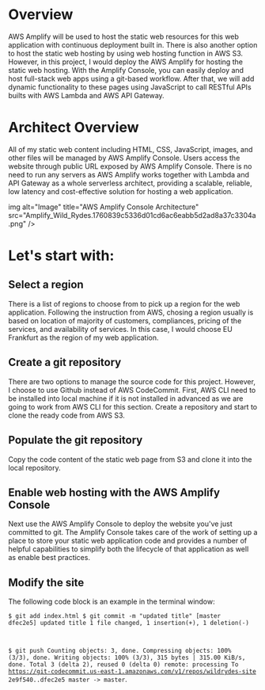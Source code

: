 <h1>Overview</h1>
<p>AWS Amplify will be used to host the static web resources for this web application with continuous deployment built in. There is also another option to host the static web hosting by using web hosting function in AWS S3. 
    However, in this project, I would deploy the AWS Amplify for hosting the static web hosting. With the Amplify Console, you can easily deploy and host full-stack web apps using a git-based workflow. 
    After that, we will add dynamic functionality to these pages using JavaScript to call RESTful APIs builts with AWS Lambda and AWS API Gateway.</p>

<h1>Architect Overview</h1>
<p>All of my static web content including HTML, CSS, JavaScript, images, and other files will be managed by AWS Amplify Console. Users access the website through public URL exposed by AWS Amplify Console.
    There is no need to run any servers as AWS Amplify works together with Lambda and API Gateway as a whole serverless architect, providing a scalable, reliable, low latency and cost-effective solution for hosting a web application.
</p>

<p>img alt="Image" title="AWS Amplify Console Architecture" src="Amplify_Wild_Rydes.1760839c5336d01cd6ac6eabb5d2ad8a37c3304a.png" /></p>

<h1>Let's start with:</h1>

<h2>Select a region</h2>

<p>There is a list of regions to choose from to pick up a region for the web application. Following the instruction from AWS, chosing a region usually is based on location of majority of customers, compliances, pricing of the services, and availability of services. In this case, I would choose EU Frankfurt as the region of my web application.</p>

<h2>Create a git repository</h2>

<p>There are two options to manage the source code for this project. However, I choose to use Github instead of AWS CodeCommit.
    First, AWS CLI need to be installed into local machine if it is not installed in advanced as we are going to work from AWS CLI for this section.
    Create a repository and start to clone the ready code from AWS S3.  

</p>

<h2>Populate the git repository</h2>

<p>Copy the code content of the static web page from S3 and clone it into the local repository.</p>

<h2>Enable web hosting with the AWS Amplify Console</h2>

<p>Next use the AWS Amplify Console to deploy the website you've just committed to git. The Amplify Console takes care of the work of setting up a place to store your static web application code and provides a number of helpful capabilities to simplify both the lifecycle of that application as well as enable best practices.</p>

<h2>Modify the site</h2>

<p>The following code block is an example in the terminal window:</p>

<code>$ git add index.html 
$ git commit -m "updated title"
[master dfec2e5] updated title
 1 file changed, 1 insertion(+), 1 deletion(-)

$ git push
Counting objects: 3, done.
Compressing objects: 100% (3/3), done.
Writing objects: 100% (3/3), 315 bytes | 315.00 KiB/s, done.
Total 3 (delta 2), reused 0 (delta 0)
remote: processing 
To https://git-codecommit.us-east-1.amazonaws.com/v1/repos/wildrydes-site
   2e9f540..dfec2e5  master -> master</code>.


